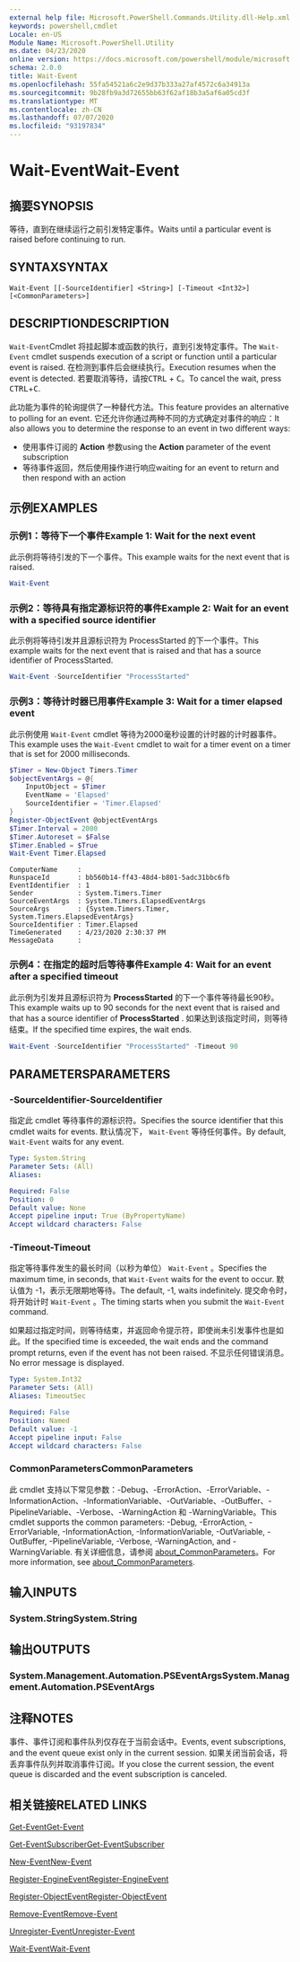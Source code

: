 ```yaml
---
external help file: Microsoft.PowerShell.Commands.Utility.dll-Help.xml
keywords: powershell,cmdlet
Locale: en-US
Module Name: Microsoft.PowerShell.Utility
ms.date: 04/23/2020
online version: https://docs.microsoft.com/powershell/module/microsoft.powershell.utility/wait-event?view=powershell-5.1&WT.mc_id=ps-gethelp
schema: 2.0.0
title: Wait-Event
ms.openlocfilehash: 55fa54521a6c2e9d37b333a27af4572c6a34913a
ms.sourcegitcommit: 9b28fb9a3d72655bb63f62af18b3a5af6a05cd3f
ms.translationtype: MT
ms.contentlocale: zh-CN
ms.lasthandoff: 07/07/2020
ms.locfileid: "93197834"
---
```

# <span data-ttu-id="2f62e-103">Wait-Event</span><span class="sxs-lookup"><span data-stu-id="2f62e-103">Wait-Event</span></span>

## <span data-ttu-id="2f62e-104">摘要</span><span class="sxs-lookup"><span data-stu-id="2f62e-104">SYNOPSIS</span></span>
<span data-ttu-id="2f62e-105">等待，直到在继续运行之前引发特定事件。</span><span class="sxs-lookup"><span data-stu-id="2f62e-105">Waits until a particular event is raised before continuing to run.</span></span>

## <span data-ttu-id="2f62e-106">SYNTAX</span><span class="sxs-lookup"><span data-stu-id="2f62e-106">SYNTAX</span></span>

```
Wait-Event [[-SourceIdentifier] <String>] [-Timeout <Int32>] [<CommonParameters>]
```

## <span data-ttu-id="2f62e-107">DESCRIPTION</span><span class="sxs-lookup"><span data-stu-id="2f62e-107">DESCRIPTION</span></span>

<span data-ttu-id="2f62e-108">`Wait-Event`Cmdlet 将挂起脚本或函数的执行，直到引发特定事件。</span><span class="sxs-lookup"><span data-stu-id="2f62e-108">The `Wait-Event` cmdlet suspends execution of a script or function until a particular event is raised.</span></span> <span data-ttu-id="2f62e-109">在检测到事件后会继续执行。</span><span class="sxs-lookup"><span data-stu-id="2f62e-109">Execution resumes when the event is detected.</span></span> <span data-ttu-id="2f62e-110">若要取消等待，请按<kbd>CTRL</kbd> + <kbd>C</kbd>。</span><span class="sxs-lookup"><span data-stu-id="2f62e-110">To cancel the wait, press <kbd>CTRL</kbd>+<kbd>C</kbd>.</span></span>

<span data-ttu-id="2f62e-111">此功能为事件的轮询提供了一种替代方法。</span><span class="sxs-lookup"><span data-stu-id="2f62e-111">This feature provides an alternative to polling for an event.</span></span> <span data-ttu-id="2f62e-112">它还允许你通过两种不同的方式确定对事件的响应：</span><span class="sxs-lookup"><span data-stu-id="2f62e-112">It also allows you to determine the response to an event in two different ways:</span></span>

- <span data-ttu-id="2f62e-113">使用事件订阅的 **Action** 参数</span><span class="sxs-lookup"><span data-stu-id="2f62e-113">using the **Action** parameter of the event subscription</span></span>
- <span data-ttu-id="2f62e-114">等待事件返回，然后使用操作进行响应</span><span class="sxs-lookup"><span data-stu-id="2f62e-114">waiting for an event to return and then respond with an action</span></span>

## <span data-ttu-id="2f62e-115">示例</span><span class="sxs-lookup"><span data-stu-id="2f62e-115">EXAMPLES</span></span>

### <span data-ttu-id="2f62e-116">示例1：等待下一个事件</span><span class="sxs-lookup"><span data-stu-id="2f62e-116">Example 1: Wait for the next event</span></span>

<span data-ttu-id="2f62e-117">此示例将等待引发的下一个事件。</span><span class="sxs-lookup"><span data-stu-id="2f62e-117">This example waits for the next event that is raised.</span></span>

```powershell
Wait-Event
```

### <span data-ttu-id="2f62e-118">示例2：等待具有指定源标识符的事件</span><span class="sxs-lookup"><span data-stu-id="2f62e-118">Example 2: Wait for an event with a specified source identifier</span></span>

<span data-ttu-id="2f62e-119">此示例将等待引发并且源标识符为 ProcessStarted 的下一个事件。</span><span class="sxs-lookup"><span data-stu-id="2f62e-119">This example waits for the next event that is raised and that has a source identifier of ProcessStarted.</span></span>

```powershell
Wait-Event -SourceIdentifier "ProcessStarted"
```

### <span data-ttu-id="2f62e-120">示例3：等待计时器已用事件</span><span class="sxs-lookup"><span data-stu-id="2f62e-120">Example 3: Wait for a timer elapsed event</span></span>

<span data-ttu-id="2f62e-121">此示例使用 `Wait-Event` cmdlet 等待为2000毫秒设置的计时器的计时器事件。</span><span class="sxs-lookup"><span data-stu-id="2f62e-121">This example uses the `Wait-Event` cmdlet to wait for a timer event on a timer that is set for 2000 milliseconds.</span></span>

```powershell
$Timer = New-Object Timers.Timer
$objectEventArgs = @{
    InputObject = $Timer
    EventName = 'Elapsed'
    SourceIdentifier = 'Timer.Elapsed'
}
Register-ObjectEvent @objectEventArgs
$Timer.Interval = 2000
$Timer.Autoreset = $False
$Timer.Enabled = $True
Wait-Event Timer.Elapsed
```

```Output
ComputerName     :
RunspaceId       : bb560b14-ff43-48d4-b801-5adc31bbc6fb
EventIdentifier  : 1
Sender           : System.Timers.Timer
SourceEventArgs  : System.Timers.ElapsedEventArgs
SourceArgs       : {System.Timers.Timer, System.Timers.ElapsedEventArgs}
SourceIdentifier : Timer.Elapsed
TimeGenerated    : 4/23/2020 2:30:37 PM
MessageData      :
```

### <span data-ttu-id="2f62e-122">示例4：在指定的超时后等待事件</span><span class="sxs-lookup"><span data-stu-id="2f62e-122">Example 4: Wait for an event after a specified timeout</span></span>

<span data-ttu-id="2f62e-123">此示例为引发并且源标识符为 **ProcessStarted** 的下一个事件等待最长90秒。</span><span class="sxs-lookup"><span data-stu-id="2f62e-123">This example waits up to 90 seconds for the next event that is raised and that has a source identifier of **ProcessStarted** .</span></span> <span data-ttu-id="2f62e-124">如果达到该指定时间，则等待结束。</span><span class="sxs-lookup"><span data-stu-id="2f62e-124">If the specified time expires, the wait ends.</span></span>

```powershell
Wait-Event -SourceIdentifier "ProcessStarted" -Timeout 90
```

## <span data-ttu-id="2f62e-125">PARAMETERS</span><span class="sxs-lookup"><span data-stu-id="2f62e-125">PARAMETERS</span></span>

### <span data-ttu-id="2f62e-126">-SourceIdentifier</span><span class="sxs-lookup"><span data-stu-id="2f62e-126">-SourceIdentifier</span></span>

<span data-ttu-id="2f62e-127">指定此 cmdlet 等待事件的源标识符。</span><span class="sxs-lookup"><span data-stu-id="2f62e-127">Specifies the source identifier that this cmdlet waits for events.</span></span>
<span data-ttu-id="2f62e-128">默认情况下， `Wait-Event` 等待任何事件。</span><span class="sxs-lookup"><span data-stu-id="2f62e-128">By default, `Wait-Event` waits for any event.</span></span>

```yaml
Type: System.String
Parameter Sets: (All)
Aliases:

Required: False
Position: 0
Default value: None
Accept pipeline input: True (ByPropertyName)
Accept wildcard characters: False
```

### <span data-ttu-id="2f62e-129">-Timeout</span><span class="sxs-lookup"><span data-stu-id="2f62e-129">-Timeout</span></span>

<span data-ttu-id="2f62e-130">指定等待事件发生的最长时间（以秒为单位） `Wait-Event` 。</span><span class="sxs-lookup"><span data-stu-id="2f62e-130">Specifies the maximum time, in seconds, that `Wait-Event` waits for the event to occur.</span></span> <span data-ttu-id="2f62e-131">默认值为 -1，表示无限期地等待。</span><span class="sxs-lookup"><span data-stu-id="2f62e-131">The default, -1, waits indefinitely.</span></span> <span data-ttu-id="2f62e-132">提交命令时，将开始计时 `Wait-Event` 。</span><span class="sxs-lookup"><span data-stu-id="2f62e-132">The timing starts when you submit the `Wait-Event` command.</span></span>

<span data-ttu-id="2f62e-133">如果超过指定时间，则等待结束，并返回命令提示符，即使尚未引发事件也是如此。</span><span class="sxs-lookup"><span data-stu-id="2f62e-133">If the specified time is exceeded, the wait ends and the command prompt returns, even if the event has not been raised.</span></span> <span data-ttu-id="2f62e-134">不显示任何错误消息。</span><span class="sxs-lookup"><span data-stu-id="2f62e-134">No error message is displayed.</span></span>

```yaml
Type: System.Int32
Parameter Sets: (All)
Aliases: TimeoutSec

Required: False
Position: Named
Default value: -1
Accept pipeline input: False
Accept wildcard characters: False
```

### <span data-ttu-id="2f62e-135">CommonParameters</span><span class="sxs-lookup"><span data-stu-id="2f62e-135">CommonParameters</span></span>

<span data-ttu-id="2f62e-136">此 cmdlet 支持以下常见参数：-Debug、-ErrorAction、-ErrorVariable、-InformationAction、-InformationVariable、-OutVariable、-OutBuffer、-PipelineVariable、-Verbose、-WarningAction 和 -WarningVariable。</span><span class="sxs-lookup"><span data-stu-id="2f62e-136">This cmdlet supports the common parameters: -Debug, -ErrorAction, -ErrorVariable, -InformationAction, -InformationVariable, -OutVariable, -OutBuffer, -PipelineVariable, -Verbose, -WarningAction, and -WarningVariable.</span></span> <span data-ttu-id="2f62e-137">有关详细信息，请参阅 [about_CommonParameters](https://go.microsoft.com/fwlink/?LinkID=113216)。</span><span class="sxs-lookup"><span data-stu-id="2f62e-137">For more information, see [about_CommonParameters](https://go.microsoft.com/fwlink/?LinkID=113216).</span></span>

## <span data-ttu-id="2f62e-138">输入</span><span class="sxs-lookup"><span data-stu-id="2f62e-138">INPUTS</span></span>

### <span data-ttu-id="2f62e-139">System.String</span><span class="sxs-lookup"><span data-stu-id="2f62e-139">System.String</span></span>

## <span data-ttu-id="2f62e-140">输出</span><span class="sxs-lookup"><span data-stu-id="2f62e-140">OUTPUTS</span></span>

### <span data-ttu-id="2f62e-141">System.Management.Automation.PSEventArgs</span><span class="sxs-lookup"><span data-stu-id="2f62e-141">System.Management.Automation.PSEventArgs</span></span>

## <span data-ttu-id="2f62e-142">注释</span><span class="sxs-lookup"><span data-stu-id="2f62e-142">NOTES</span></span>

<span data-ttu-id="2f62e-143">事件、事件订阅和事件队列仅存在于当前会话中。</span><span class="sxs-lookup"><span data-stu-id="2f62e-143">Events, event subscriptions, and the event queue exist only in the current session.</span></span> <span data-ttu-id="2f62e-144">如果关闭当前会话，将丢弃事件队列并取消事件订阅。</span><span class="sxs-lookup"><span data-stu-id="2f62e-144">If you close the current session, the event queue is discarded and the event subscription is canceled.</span></span>

## <span data-ttu-id="2f62e-145">相关链接</span><span class="sxs-lookup"><span data-stu-id="2f62e-145">RELATED LINKS</span></span>

[<span data-ttu-id="2f62e-146">Get-Event</span><span class="sxs-lookup"><span data-stu-id="2f62e-146">Get-Event</span></span>](Get-Event.md)

[<span data-ttu-id="2f62e-147">Get-EventSubscriber</span><span class="sxs-lookup"><span data-stu-id="2f62e-147">Get-EventSubscriber</span></span>](Get-EventSubscriber.md)

[<span data-ttu-id="2f62e-148">New-Event</span><span class="sxs-lookup"><span data-stu-id="2f62e-148">New-Event</span></span>](New-Event.md)

[<span data-ttu-id="2f62e-149">Register-EngineEvent</span><span class="sxs-lookup"><span data-stu-id="2f62e-149">Register-EngineEvent</span></span>](Register-EngineEvent.md)

[<span data-ttu-id="2f62e-150">Register-ObjectEvent</span><span class="sxs-lookup"><span data-stu-id="2f62e-150">Register-ObjectEvent</span></span>](Register-ObjectEvent.md)

[<span data-ttu-id="2f62e-151">Remove-Event</span><span class="sxs-lookup"><span data-stu-id="2f62e-151">Remove-Event</span></span>](Remove-Event.md)

[<span data-ttu-id="2f62e-152">Unregister-Event</span><span class="sxs-lookup"><span data-stu-id="2f62e-152">Unregister-Event</span></span>](Unregister-Event.md)

[<span data-ttu-id="2f62e-153">Wait-Event</span><span class="sxs-lookup"><span data-stu-id="2f62e-153">Wait-Event</span></span>](Wait-Event.md)
